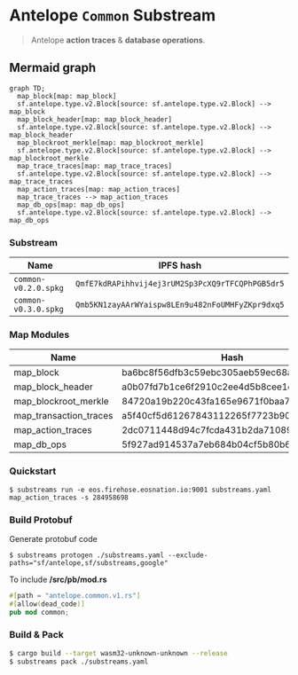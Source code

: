 # Antelope `Common` Substream

> Antelope **action traces** & **database operations**.

## Mermaid graph

```mermaid
graph TD;
  map_block[map: map_block]
  sf.antelope.type.v2.Block[source: sf.antelope.type.v2.Block] --> map_block
  map_block_header[map: map_block_header]
  sf.antelope.type.v2.Block[source: sf.antelope.type.v2.Block] --> map_block_header
  map_blockroot_merkle[map: map_blockroot_merkle]
  sf.antelope.type.v2.Block[source: sf.antelope.type.v2.Block] --> map_blockroot_merkle
  map_trace_traces[map: map_trace_traces]
  sf.antelope.type.v2.Block[source: sf.antelope.type.v2.Block] --> map_trace_traces
  map_action_traces[map: map_action_traces]
  map_trace_traces --> map_action_traces
  map_db_ops[map: map_db_ops]
  sf.antelope.type.v2.Block[source: sf.antelope.type.v2.Block] --> map_db_ops
```

### Substream

| Name                 | IPFS hash |
|----------------------|-----------|
| `common-v0.2.0.spkg` | `QmfE7kdRAPihhvij4ej3rUM2Sp3PcXQ9rTFCQPhPGB5dr5`
| `common-v0.3.0.spkg` | `Qmb5KN1zayAArWYaispw8LEn9u482nFoUMHFyZKpr9dxq5`

### Map Modules

| Name                    | Hash
|-------------------------|--------------|
| map_block               | ba6bc8f56dfb3c59ebc305aeb59ec68a805c517f
| map_block_header        | a0b07fd7b1ce6f2910c2ee4d5b8cee1d0531a39f
| map_blockroot_merkle    | 84720a19b220c43fa165e9671f0baa71cb2d2069
| map_transaction_traces  | a5f40cf5d61267843112265f7723b905b6944a85
| map_action_traces       | 2dc0711448d94c7fcda431b2da710896adb96353
| map_db_ops              | 5f927ad914537a7eb684b04cf5b80b6b23aa3d18

### Quickstart

```
$ substreams run -e eos.firehose.eosnation.io:9001 substreams.yaml map_action_traces -s 284958698
```

### Build Protobuf

Generate protobuf code

```
$ substreams protogen ./substreams.yaml --exclude-paths="sf/antelope,sf/substreams,google"
```

To include **/src/pb/mod.rs**

```rs
#[path = "antelope.common.v1.rs"]
#[allow(dead_code)]
pub mod common;
```

### Build & Pack

```bash
$ cargo build --target wasm32-unknown-unknown --release
$ substreams pack ./substreams.yaml
```
